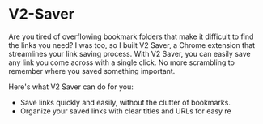 # V2-Saver

Are you tired of overflowing bookmark folders that make it difficult to find the links you need? I was too, so I built V2 Saver, a Chrome extension that streamlines your link saving process.
With V2 Saver, you can easily save any link you come across with a single click. No more scrambling to remember where you saved something important.

Here's what V2 Saver can do for you:

- Save links quickly and easily, without the clutter of bookmarks. <br>
- Organize your saved links with clear titles and URLs for easy re
